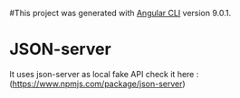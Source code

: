 #This project was generated with [Angular CLI](https://github.com/angular/angular-cli) version 9.0.1.

# JSON-server
It uses json-server as local fake API check it here : (https://www.npmjs.com/package/json-server)
